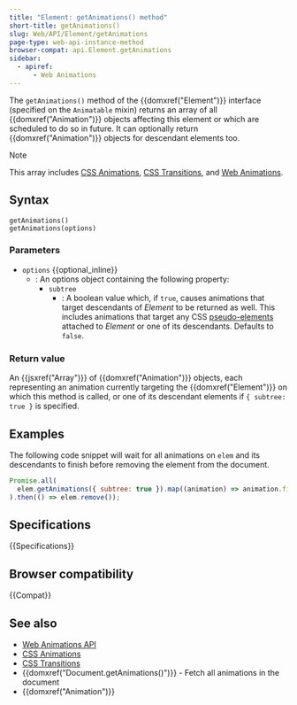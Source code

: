 ```yaml
---
title: "Element: getAnimations() method"
short-title: getAnimations()
slug: Web/API/Element/getAnimations
page-type: web-api-instance-method
browser-compat: api.Element.getAnimations
sidebar:
  - apiref:
      - Web Animations
---
```


The `getAnimations()` method of the {{domxref("Element")}} interface
(specified on the `Animatable` mixin) returns an array of all
{{domxref("Animation")}} objects affecting this element or which are scheduled to do so
in future. It can optionally return {{domxref("Animation")}} objects for descendant
elements too.

> [!NOTE]
> This array includes [CSS Animations](/en-US/docs/Web/CSS/CSS_animations), [CSS Transitions](/en-US/docs/Web/CSS/CSS_transitions), and [Web Animations](/en-US/docs/Web/API/Web_Animations_API).

## Syntax

```js-nolint
getAnimations()
getAnimations(options)
```

### Parameters

- `options` {{optional_inline}}
  - : An options object containing the following property:
    - `subtree`
      - : A boolean value which, if `true`, causes animations that target
        descendants of _Element_ to be returned as well. This includes animations
        that target any CSS [pseudo-elements](/en-US/docs/Web/CSS/Pseudo-elements) attached to
        _Element_ or one of its descendants. Defaults to `false`.

### Return value

An {{jsxref("Array")}} of {{domxref("Animation")}} objects, each representing an
animation currently targeting the {{domxref("Element")}} on which this method is called,
or one of its descendant elements if `{ subtree: true }` is specified.

## Examples

The following code snippet will wait for all animations on `elem` and its
descendants to finish before removing the element from the document.

```js
Promise.all(
  elem.getAnimations({ subtree: true }).map((animation) => animation.finished),
).then(() => elem.remove());
```

## Specifications

{{Specifications}}

## Browser compatibility

{{Compat}}

## See also

- [Web Animations API](/en-US/docs/Web/API/Web_Animations_API)
- [CSS Animations](/en-US/docs/Web/CSS/CSS_animations)
- [CSS Transitions](/en-US/docs/Web/CSS/CSS_transitions)
- {{domxref("Document.getAnimations()")}} - Fetch all animations in the document
- {{domxref("Animation")}}
